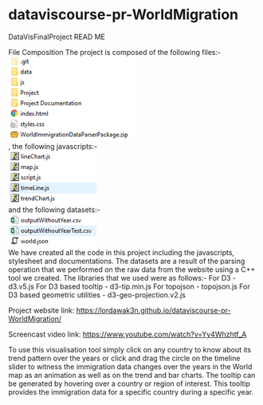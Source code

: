 # dataviscourse-pr-WorldMigration
DataVisFinalProject
READ ME

File Composition
The project is composed of the following files:- <br />
![alt text](https://github.com/lordawak3n/dataviscourse-pr-WorldMigration/blob/master/ReadmeImages/s1.PNG)
<br />, the following javascripts:-<br />
![alt text](https://github.com/lordawak3n/dataviscourse-pr-WorldMigration/blob/master/ReadmeImages/s2.PNG)
<br />and the following datasets:-<br />
![alt text](https://github.com/lordawak3n/dataviscourse-pr-WorldMigration/blob/master/ReadmeImages/s3.PNG)
<br />
We have created all the code in this project including the javascripts, stylesheet and documentations. The datasets are a result of the parsing operation that we performed on the raw data from the website using a C++ tool we created. The libraries that we used were as follows:-
For D3 - d3.v5.js
For D3 based tooltip - d3-tip.min.js
For topojson - topojson.js
For D3 based geometric utilities - d3-geo-projection.v2.js

Project website link: https://lordawak3n.github.io/dataviscourse-pr-WorldMigration/ 

Screencast video link: https://www.youtube.com/watch?v=Yy4Whzhtf_A

To use this visualisation tool simply click on any country to know about its trend pattern over the years or click and drag the circle on the timeline slider to witness the immigration data changes over the years in the World map as an animation as well as on the trend and bar charts. The tooltip can be generated by hovering over a country or region of interest. This tooltip provides the immigration data for a specific country during a specific year.
